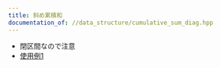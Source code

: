 ```yaml
---
title: 斜め累積和
documentation_of: //data_structure/cumulative_sum_diag.hpp
---
```


- 閉区間なので注意
- [使用例1](https://atcoder.jp/contests/abc265/submissions/36930250)
